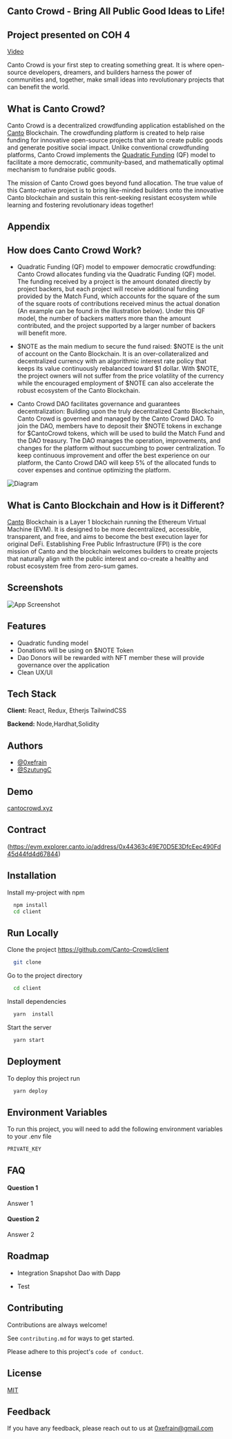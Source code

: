 


## Canto Crowd - Bring All Public Good Ideas to Life!

## Project presented on  COH 4 

[Video](https://www.youtube.com/watch?v=jSy3g7_Puvk)

Canto Crowd is your first step to creating something great. It is where open-source developers, dreamers, and builders harness the power of communities and, together, make small ideas into revolutionary projects that can benefit the world. 



## What is Canto Crowd?

Canto Crowd is a decentralized crowdfunding application established on the [Canto](https://canto.io/) Blockchain. The crowdfunding platform is created to help raise funding for innovative open-source projects that aim to create public goods and generate positive social impact. Unlike conventional crowdfunding platforms, Canto Crowd implements the [Quadratic Funding](https://www.radicalxchange.org/concepts/plural-funding/) (QF) model to facilitate a more democratic, community-based, and mathematically optimal mechanism to fundraise public goods.

The mission of Canto Crowd goes beyond fund allocation. The true value of this Canto-native project is to bring like-minded builders onto the innovative Canto blockchain and sustain this rent-seeking resistant ecosystem while learning and fostering revolutionary ideas together!



## Appendix

## How does Canto Crowd Work?
- Quadratic Funding (QF) model to empower democratic crowdfunding: Canto Crowd allocates funding via the Quadratic Funding (QF) model. The funding received by a project is the amount donated directly by project backers, but each project will receive additional funding provided by the Match Fund, which accounts for the square of the sum of the square roots of contributions received minus the actual donation (An example can be found in the illustration below). Under this QF model, the number of backers matters more than the amount contributed, and the project supported by a larger number of backers will benefit more. 

- $NOTE as the main medium to secure the fund raised: $NOTE is the unit of account on the Canto Blockchain. It is an over-collateralized and decentralized currency with an algorithmic interest rate policy that keeps its value continuously rebalanced toward $1 dollar. With $NOTE, the project owners will not suffer from the price volatility of the currency while the encouraged employment of $NOTE can also accelerate the robust ecosystem of the Canto Blockchain.

- Canto Crowd DAO facilitates governance and guarantees decentralization: Building upon the truly decentralized Canto Blockchain, Canto Crowd is governed and managed by the Canto Crowd DAO. To join the DAO, members have to deposit their $NOTE tokens in exchange for $CantoCrowd tokens, which will be used to build the Match Fund and the DAO treasury. The DAO manages the operation, improvements, and changes for the platform without succumbing to power centralization. To keep continuous improvement and offer the best experience on our platform, the Canto Crowd DAO will keep 5% of the allocated funds to cover expenses and continue optimizing the platform.



![Diagram](https://drive.google.com/file/d/1z0mi0JRiFKltRl3t_X2zIWTu3somzq-L/view?usp=share_link)



## What is Canto Blockchain and How is it Different?

[Canto](https://canto.io/) Blockchain is a Layer 1 blockchain running the Ethereum Virtual Machine (EVM). It is designed to be more decentralized, accessible, transparent, and free, and aims to become the best execution layer for original DeFi. Establishing Free Public Infrastructure (FPI) is the core mission of Canto and the blockchain welcomes builders to create projects that naturally align with the public interest and co-create a healthy and robust ecosystem free from zero-sum games.



## Screenshots

![App Screenshot](https://cantocrowd-bucket.us-southeast-1.linodeobjects.com/cantosite.png)


## Features

- Quadratic funding model
- Donations will be using on $NOTE Token 
- Dao Donors will be rewarded with NFT member these will provide governance over the application 
- Clean UX/UI 


## Tech Stack

**Client:** React, Redux, Etherjs TailwindCSS

**Backend:** Node,Hardhat,Solidity


## Authors

- [@0xefrain](https://www.github.com/0xefrain)
- [@SzutungC](https://www.github.com/SzutungC)


## Demo

<a href="https://cantocrowd-0493ed03cd6ee011f736f85b72d1.webflow.io/" target="_blank">cantocrowd.xyz</a>


## Contract

(https://evm.explorer.canto.io/address/0x44363c49E70D5E3DfcEec490Fd45d44fd4d67844)






## Installation

Install my-project with npm

```bash
  npm install 
  cd client
```
    
## Run Locally

Clone the project
https://github.com/Canto-Crowd/client
```bash
  git clone 
```

Go to the project directory

```bash
  cd client
```

Install dependencies

```bash
  yarn  install
```

Start the server

```bash
  yarn start
```


## Deployment

To deploy this project run

```bash
  yarn deploy
```


## Environment Variables

To run this project, you will need to add the following environment variables to your .env file

`PRIVATE_KEY`




## FAQ

#### Question 1

Answer 1

#### Question 2

Answer 2


## Roadmap

- Integration Snapshot Dao with Dapp

- Test



## Contributing

Contributions are always welcome!

See `contributing.md` for ways to get started.

Please adhere to this project's `code of conduct`.


## License

[MIT](https://choosealicense.com/licenses/mit/)


## Feedback

If you have any feedback, please reach out to us at 0xefrain@gmail.com

